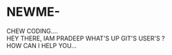 # NEWME-
CHEW CODING....
<br>
HEY THERE, IAM PRADEEP WHAT'S UP GIT'S USER'S ?
<br>
HOW CAN I HELP YOU...